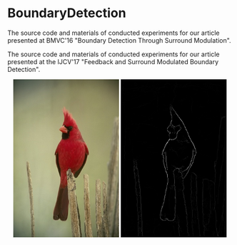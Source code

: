 # BoundaryDetection
The source code and materials of conducted experiments for our article presented
at BMVC'16 "Boundary Detection Through Surround Modulation".

The source code and materials of conducted experiments for our article presented 
at the IJCV'17 "Feedback and Surround Modulated Boundary Detection".

<p align="center">
<img src="https://raw.githubusercontent.com/ArashAkbarinia/BoundaryDetection/master/data/imgs/196027.jpg" width="47%" height="47%" />
<img src="https://raw.githubusercontent.com/ArashAkbarinia/BoundaryDetection/master/data/results/BSDS/BSDS500/colour/SED/196027.png" width="47%" height="47%" />
</p>

